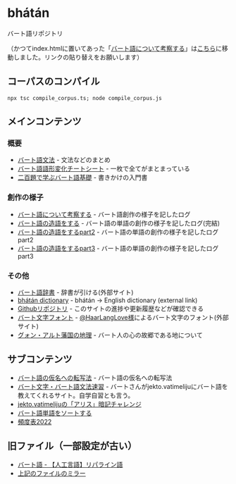 # bhátán
バート語リポジトリ

（かつてindex.htmlに置いてあった「[バート語について考察する](./investigate.html)」は[こちら](./investigate.html)に移動しました。リンクの貼り替えをお願いします）

## コーパスのコンパイル

```
npx tsc compile_corpus.ts; node compile_corpus.js
```

## メインコンテンツ

### 概要
* [バート語文法](grammar.html) - 文法などのまとめ
* [バート語語形変化チートシート](./cheatsheet/bhat_cheatsheet_ver_1_5.pdf) - 一枚で全てがまとまっている
* [二百題で学ぶバート語基礎](https://docs.google.com/document/d/1jKy_4ZLQD-3OIVOl4dtY2gcvH0fYOr40jwfgaPQ53Xo/edit#) - 書きかけの入門書

### 創作の様子
* [バート語について考察する](./investigate.html) - バート語創作の様子を記したログ
* [バート語の造語をする](http://jurliyuuri.com/bhaataan/coin.html) - バート語の単語の創作の様子を記したログ(完結)
* [バート語の造語をするpart2](http://jurliyuuri.com/bhaataan/coin2.html) - バート語の単語の創作の様子を記したログpart2
* [バート語の造語をするpart3](http://jurliyuuri.com/bhaataan/coin3.html) - バート語の単語の創作の様子を記したログpart3

### その他
* [バート語辞書](http://zpdic.ziphil.com/dictionary/24) - 辞書が引ける(外部サイト)
* [bhátán dictionary](http://zpdic.ziphil.com/dictionary/52) - bhátán → English dictionary (external link)
* [Githubリポジトリ](https://github.com/jurliyuuri/bhaataan) - このサイトの進捗や更新履歴などが確認できる
* [バート文字フォント](https://haar-you.github.io/BhaataanFont/) - [@HaarLangLove様](https://twitter.com/HaarLangLove)によるバート文字のフォント(外部サイト)
* [グォン・アルト藩国の地理](http://jurliyuuri.com/bhaataan/gwon-alt-geography.html) - バート人の心の故郷である地について

## サブコンテンツ
* [バート語の仮名への転写法](transcription.html) - バート語の仮名への転写法
* [バート文字・バート語文法速習](./learn/index.html) - バートさんがjekto.vatimelijuにバート語を教えてくれるサイト。自学自習とも言う。
* [jekto.vatimelijuの「アリス」暗記チャレンジ](alic.htm)
* [バート語単語をソートする](sort.html)
* [頻度表2022](freq2022.html)

## 旧ファイル（一部設定が古い）
* [バート語 - 【人工言語】リパライン語](https://sites.google.com/site/3tvalineparine/plsnk/bhat)
* [上記のファイルのミラー](http://jurliyuuri.com/bhaataan/bhatan.html)

